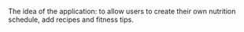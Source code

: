 The idea of ​​the application: to allow users to create their own nutrition schedule, add recipes and fitness tips.
